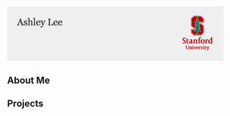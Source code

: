 <html>
    <img src="logo3.png"/>

<body>
  <h2>About Me</h2>
  <p> </p>

<h2>Projects</h2>
<p><h3> </h3>

  <h3> </h3>

  <h3> </h3>
  
  </p>
  </body>

</html>
